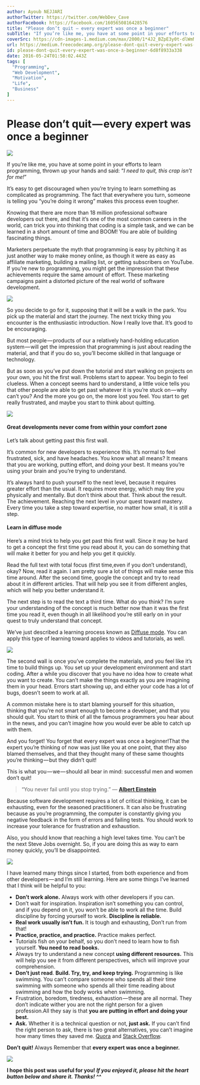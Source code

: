 ```yaml
---
author: Ayoub NEJJARI
authorTwitter: https://twitter.com/WebDev_Cave
authorFacebook: https://facebook.com/1605650816428576
title: "Please don’t quit — every expert was once a beginner"
subTitle: "If you’re like me, you have at some point in your efforts to learn programming, thrown up your hands and said: “I need to quit, this crap..."
coverSrc: https://cdn-images-1.medium.com/max/2000/1*4J2_BZpE3y0t-dlWmNSKAA.jpeg
url: https://medium.freecodecamp.org/please-dont-quit-every-expert-was-once-a-beginner-6d8f8933a338
id: please-dont-quit-every-expert-was-once-a-beginner-6d8f8933a338
date: 2016-05-24T01:58:02.443Z
tags: [
  "Programming",
  "Web Development",
  "Motivation",
  "Life",
  "Business"
]
---
```

# Please don’t quit — every expert was once a beginner







![](https://cdn-images-1.medium.com/max/2000/1*4J2_BZpE3y0t-dlWmNSKAA.jpeg)







If you’re like me, you have at some point in your efforts to learn programming, thrown up your hands and said: “_I need to quit, this crap isn’t for me!_”

It’s easy to get discouraged when you’re trying to learn something as complicated as programming. The fact that everywhere you turn, someone is telling you “you’re doing it wrong” makes this process even tougher.

Knowing that there are more than 18 million professional software developers out there, and that it’s one of the most common careers in the world, can trick you into thinking that coding is a simple task, and we can be learned in a short amount of time and BOOM! You are able of building fascinating things.

Marketers perpetuate the myth that programming is easy by pitching it as just another way to make money online, as though it were as easy as affiliate marketing, building a mailing list, or getting subscribers on YouTube. If you’re new to programming, you might get the impression that these achievements require the same amount of effort. These marketing campaigns paint a distorted picture of the real world of software development.



![](https://cdn-images-1.medium.com/max/1600/1*Gmfnu7eKzAvU6-sio_1ifg.jpeg)



So you decide to go for it, supposing that it will be a walk in the park. You pick up the material and start the journey. The next tricky thing you encounter is the enthusiastic introduction. Now I really love that. It’s good to be encouraging.

But most people — products of our a relatively hand-holding education system — will get the impression that programming is just about reading the material, and that if you do so, you’ll become skilled in that language or technology.

But as soon as you’ve put down the tutorial and start walking on projects on your own, you hit the first wall. Problems start to appear. You begin to feel clueless. When a concept seems hard to understand, a little voice tells you that other people are able to get past whatever it is you’re stuck on — why can’t you? And the more you go on, the more lost you feel. You start to get really frustrated, and maybe you start to think about quitting.



![](https://cdn-images-1.medium.com/max/1600/1*MVsCXZhEs5XncDBm4AVt-w.jpeg)



#### Great developments never come from within your comfort zone

Let’s talk about getting past this first wall.

It’s common for new developers to experience this. It’s normal to feel frustrated, sick, and have headaches. You know what all means? It means that you are working, putting effort, and doing your best. It means you’re using your brain and you’re trying to understand.

It’s always hard to push yourself to the next level, because it requires greater effort than the usual. It requires more energy, which may tire you physically and mentally. But don’t think about that. Think about the result. The achievement. Reaching the next level in your quest toward mastery. Every time you take a step toward expertise, no matter how small, it is still a step.

#### Learn in diffuse mode

Here’s a mind trick to help you get past this first wall. Since it may be hard to get a concept the first time you read about it, you can do something that will make it better for you and help you get it quickly.

Read the full text with total focus (first time,even if you don’t understand), okay? Now, read it again. I am pretty sure a lot of things will make sense this time around. After the second time, google the concept and try to read about it in different articles. That will help you see it from different angles, which will help you better understand it.

The next step is to read the text a third time. What do you think? I’m sure your understanding of the concept is much better now than it was the first time you read it, even though in all likelihood you’re still early on in your quest to truly understand that concept.

We’ve just described a learning process known as [Diffuse mode](https://staciechoice1010.wordpress.com/2014/08/08/focused-vs-diffused-mode/). You can apply this type of learning toward applies to videos and tutorials, as well.



![](https://cdn-images-1.medium.com/max/1600/1*5OA_mP3k0CepwXGnkpUt_g.jpeg)



The second wall is once you’ve complete the materials, and you feel like it’s time to build things up. You set up your development environment and start coding. After a while you discover that you have no idea how to create what you want to create. You can’t make the things exactly as you are imagining them in your head. Errors start showing up, and either your code has a lot of bugs, doesn’t seem to work at all.

A common mistake here is to start blaming yourself for this situation, thinking that you’re not smart enough to become a developer, and that you should quit. You start to think of all the famous programmers you hear about in the news, and you can’t imagine how you would ever be able to catch up with them.

And you forget! You forget that every expert was once a beginner!That the expert you’re thinking of now was just like you at one point, that they also blamed themselves, and that they thought many of these same thoughts you’re thinking — but they didn’t quit!

This is what you — we — should all bear in mind: successful men and women don’t quit!

> “You never fail until you stop trying.” ― [**Albert Einstein**](http://www.goodreads.com/author/show/9810.Albert_Einstein)

Because software development requires a lot of critical thinking, it can be exhausting, even for the seasoned practitioners. It can also be frustrating because as you’re programming, the computer is constantly giving you negative feedback in the form of errors and failing tests. You should work to increase your tolerance for frustration and exhaustion.

Also, you should know that reaching a high level takes time. You can’t be the next Steve Jobs overnight. So, if you are doing this as way to earn money quickly, you’ll be disappointed.



![](https://cdn-images-1.medium.com/max/1600/1*26DJQuVkBht5i5tEsO3wyw.jpeg)



I have learned many things since I started, from both experience and from other developers — and I’m still learning. Here are some things I’ve learned that I think will be helpful to you:

*   **Don’t work alone.** Always work with other developers if you can.
*   Don’t wait for inspiration. Inspiration isn’t something you can control, and if you depend on it, you won’t be able to work all the time. Build discipline by forcing yourself to work. **Discipline is reliable.**
*   **Real work usually isn’t fun.** It is tough and exhausting, Don’t run from that!
*   **Practice, practice, and practice.** Practice makes perfect.
*   Tutorials fish on your behalf, so you don’t need to learn how to fish yourself. **You need to read books.**
*   Always try to understand a new concept **using different resources.** This will help you see it from different perspectives, which will improve your comprehension.
*   **Don’t just read**. **Build. Try, try, and keep trying.** Programming is like swimming. You can’t compare someone who spends all their time swimming with someone who spends all their time reading about swimming and how the body works when swimming.
*   Frustration, boredom, tiredness, exhaustion — these are all normal. They don’t indicate wither you are not the right person for a given profession.All they say is that **you are putting in effort and doing your best.**
*   **Ask.** Whether it is a technical question or not, **just ask.** If you can’t find the right person to ask, there is two great alternatives, you can’t imagine how many times they saved me. [Quora](https://www.quora.com/) and [Stack Overflow](http://www.stackoverflow.com/).

**Don’t quit!** Always Remember that **every expert was once a beginner.**



![](https://cdn-images-1.medium.com/max/1600/1*_0C5ql4nVD50uUDD-k0cfw.jpeg)



**I hope this post was useful for you! _If you enjoyed it, please hit the heart button below and share it. Thanks! ^^_**








